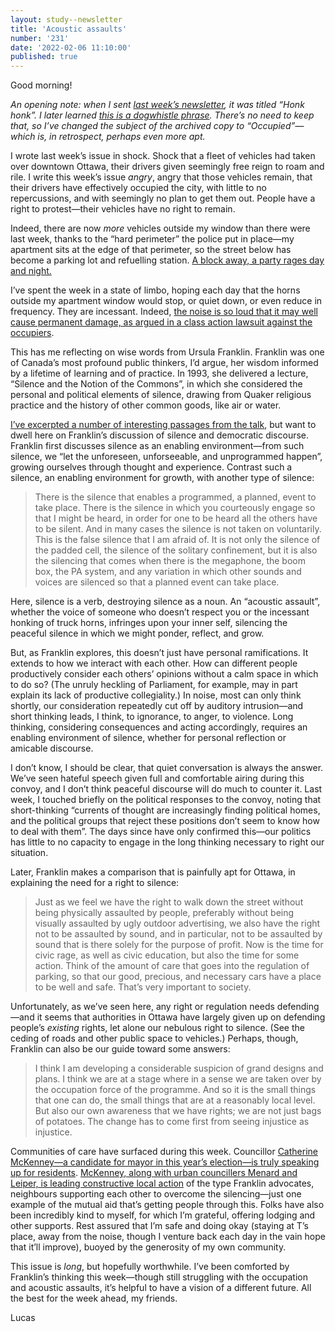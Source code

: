 ```yaml
---
layout: study--newsletter
title: 'Acoustic assaults'
number: '231'
date: '2022-02-06 11:10:00'
published: true
---
```


Good morning!

_An opening note: when I sent [last week’s newsletter](https://lucascherkewski.com/hit-and-miss/230-occupied/), it was titled “Honk honk”. I later learned [this is a dogwhistle phrase](https://twitter.com/vexedalex/status/1489648961006804994). There’s no need to keep that, so I’ve changed the subject of the archived copy to “Occupied”—which is, in retrospect, perhaps even more apt._

I wrote last week’s issue in shock. Shock that a fleet of vehicles had taken over downtown Ottawa, their drivers given seemingly free reign to roam and rile. I write this week’s issue _angry_, angry that those vehicles remain, that their drivers have effectively occupied the city, with little to no repercussions, and with seemingly no plan to get them out. People have a right to protest—their vehicles have no right to remain.

Indeed, there are now _more_ vehicles outside my window than there were last week, thanks to the “hard perimeter” the police put in place—my apartment sits at the edge of that perimeter, so the street below has become a parking lot and refuelling station. [A block away, a party rages day and night.](https://twitter.com/grahamctv/status/1490135638187905027) 

I’ve spent the week in a state of limbo, hoping each day that the horns outside my apartment window would stop, or quiet down, or even reduce in frequency. They are incessant. Indeed, [the noise is so loud that it may well cause permanent damage, as argued in a class action lawsuit against the occupiers](https://ottawa.ctvnews.ca/hearing-into-lawsuit-to-stop-convoy-horns-in-ottawa-adjourned-to-monday-1.5769527).

This has me reflecting on wise words from Ursula Franklin. Franklin was one of Canada’s most profound public thinkers, I’d argue, her wisdom informed by a lifetime of learning and of practice. In 1993, she delivered a lecture, “Silence and the Notion of the Commons”, in which she considered the personal and political elements of silence, drawing from Quaker religious practice and the history of other common goods, like air or water.

[I’ve excerpted a number of interesting passages from the talk](https://lucascherkewski.com/study/ursula-franklin-silence-commons/), but want to dwell here on Franklin’s discussion of silence and democratic discourse. Franklin first discusses silence as an enabling environment—from such silence, we “let the unforeseen, unforseeable, and unprogrammed happen”, growing ourselves through thought and experience. Contrast such a silence, an enabling environment for growth, with another type of silence:

> There is the silence that enables a programmed, a planned, event to take place. There is the silence in which you courteously engage so that I might be heard, in order for one to be heard all the others  have to be silent. And in many cases the silence is not taken on voluntarily. This is the false silence that I am afraid of. It is not only the  silence of the padded cell, the silence of the solitary confinement, but it is also the silencing that comes when there is the megaphone, the boom box, the PA system, and any variation in which other sounds and voices are silenced so that a planned event can take place.

Here, silence is a verb, destroying silence as a noun. An “acoustic assault”, whether the voice of someone who doesn’t respect you or the incessant honking of truck horns, infringes upon your inner self, silencing the peaceful silence in which we might ponder, reflect, and grow.

But, as Franklin explores, this doesn’t just have personal ramifications. It extends to how we interact with each other. How can different people productively consider each others’ opinions without a calm space in which to do so? (The unruly heckling of Parliament, for example, may in part explain its lack of productive collegiality.) In noise, most can only think shortly, our consideration repeatedly cut off by auditory intrusion—and short thinking leads, I think, to ignorance, to anger, to violence. Long thinking, considering consequences and acting accordingly, requires an enabling environment of silence, whether for personal reflection or amicable discourse.

I don’t know, I should be clear, that quiet conversation is always the answer. We’ve seen hateful speech given full and comfortable airing during this convoy, and I don’t think peaceful discourse will do much to counter it. Last week, I touched briefly on the political responses to the convoy, noting that short-thinking “currents of thought are increasingly finding political homes, and the political groups that reject these positions don’t seem to know how to deal with them”. The days since have only confirmed this—our politics has little to no capacity to engage in the long thinking necessary to right our situation.

Later, Franklin makes a comparison that is painfully apt for Ottawa, in explaining the need for a right to silence:

> Just as we feel we have the right to walk down the street without being physically assaulted by people, preferably without being visually assaulted by ugly outdoor advertising, we also have the right not to be assaulted by sound, and in particular, not to be assaulted by sound that is there solely for the purpose of profit. Now is the time for civic rage, as well as civic education, but also the time for some action. Think of the amount of care that goes into the regulation of parking, so that our good, precious, and necessary cars have a place to be well and safe. That’s very important to society.

Unfortunately, as we’ve seen here, any right or regulation needs defending—and it seems that authorities in Ottawa have largely given up on defending people’s _existing_ rights, let alone our nebulous right to silence. (See the ceding of roads and other public space to vehicles.) Perhaps, though, Franklin can also be our guide toward some answers:

> I think I am developing a considerable suspicion of grand designs and plans. I think we are at a stage where in a sense we are taken over by the occupation force of the programme. And so it is the small things that one can do, the small  things that are at a reasonably local level. But also our own awareness that we have rights; we are not just bags of potatoes. The change has to come first from seeing injustice as injustice.

Communities of care have surfaced during this week. Councillor [Catherine McKenney—a candidate for mayor in this year’s election—is truly speaking up for residents](https://www.catherinemckenney.ca/mpp_harden_and_councillor_mckenney_letter_to_doug_ford_regarding_convoy). [McKenney, along with urban councillers Menard and Leiper, is leading constructive local action](https://twitter.com/cmckenney/status/1489619528522911744) of the type Franklin advocates, neighbours supporting each other to overcome the silencing—just one example of the mutual aid that’s getting people through this. Folks have also been incredibly kind to myself, for which I’m grateful, offering lodging and other supports. Rest assured that I’m safe and doing okay (staying at T’s place, away from the noise, though I venture back each day in the vain hope that it’ll improve), buoyed by the generosity of my own community.

This issue is _long_, but hopefully worthwhile. I’ve been comforted by Franklin’s thinking this week—though still struggling with the occupation and acoustic assaults, it’s helpful to have a vision of a different future. All the best for the week ahead, my friends.

Lucas
